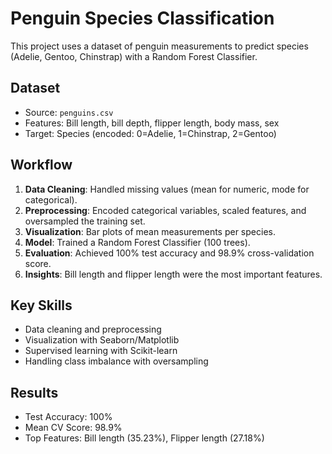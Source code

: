 # Penguin Species Classification
This project uses a dataset of penguin measurements to predict species (Adelie, Gentoo, Chinstrap) with a Random Forest Classifier.

## Dataset
- Source: `penguins.csv`
- Features: Bill length, bill depth, flipper length, body mass, sex
- Target: Species (encoded: 0=Adelie, 1=Chinstrap, 2=Gentoo)

## Workflow
1. **Data Cleaning**: Handled missing values (mean for numeric, mode for categorical).
2. **Preprocessing**: Encoded categorical variables, scaled features, and oversampled the training set.
3. **Visualization**: Bar plots of mean measurements per species.
4. **Model**: Trained a Random Forest Classifier (100 trees).
5. **Evaluation**: Achieved 100% test accuracy and 98.9% cross-validation score.
6. **Insights**: Bill length and flipper length were the most important features.

## Key Skills
- Data cleaning and preprocessing
- Visualization with Seaborn/Matplotlib
- Supervised learning with Scikit-learn
- Handling class imbalance with oversampling

## Results
- Test Accuracy: 100%
- Mean CV Score: 98.9%
- Top Features: Bill length (35.23%), Flipper length (27.18%)
